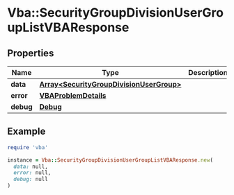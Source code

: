 # Vba::SecurityGroupDivisionUserGroupListVBAResponse

## Properties

| Name | Type | Description | Notes |
| ---- | ---- | ----------- | ----- |
| **data** | [**Array&lt;SecurityGroupDivisionUserGroup&gt;**](SecurityGroupDivisionUserGroup.md) |  | [optional] |
| **error** | [**VBAProblemDetails**](VBAProblemDetails.md) |  | [optional] |
| **debug** | [**Debug**](Debug.md) |  | [optional] |

## Example

```ruby
require 'vba'

instance = Vba::SecurityGroupDivisionUserGroupListVBAResponse.new(
  data: null,
  error: null,
  debug: null
)
```

